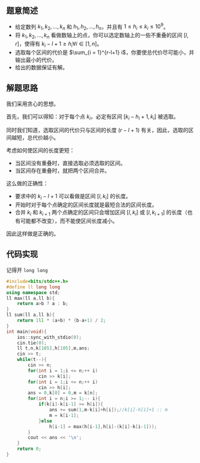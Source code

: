 ## 题意简述
- 给定数列 $k_1,k_2,...,k_n$ 和 $h_1,h_2,...,h_n$，并且有 $1 \leqslant h_i \leqslant k_i \leqslant 10^9$。
- 将 $k_1,k_2,...,k_n$ 看做数轴上的点，你可以选定数轴上的一些不重叠的区间 $[l,r]$，使得有 $k_i - l + 1 \geqslant h_i \forall i \in [1,n]$。
- 选取每个区间的代价是 $\sum_{i = 1}^{r-l+1} i$，你要使总代价尽可能小，并输出最小的代价。
- 给出的数据保证有解。

## 解题思路
我们采用贪心的思想。

首先，我们可以得知：对于每个点 $k_i$，必定有区间 $[k_i - h_i + 1,k_i]$ 被选取。

同时我们知道，选取区间的代价只与区间的长度 $(r-l+1)$ 有关，因此，选取的区间越短，总代价越小。

考虑如何使区间的长度更短：
- 当区间没有重叠时，直接选取必须选取的区间。
- 当区间存在重叠时，就把两个区间合并。

这么做的正确性：
- 要求中的 $k_i - l + 1$ 可以看做是区间 $[l,k_i]$ 的长度。
- 开始时对于每个点确定的区间长度就是最短合法的区间长度。
- 合并 $k_i$ 和 $k_{i+1}$ 两个点确定的区间只会增加区间 $[l,k_i]$ 或 $[l,k_{i+1}]$ 的长度（也有可能都不改变），而不能使区间长度减小。

因此这样做是正确的。

## 代码实现
记得开 `long long`

```cpp
#include<bits/stdc++.h>
#define ll long long
using namespace std;
ll max(ll a,ll b){
	return a>b ? a : b;
}
ll sum(ll a,ll b){
	return 1ll * (a+b) * (b-a+1) / 2;
}
int main(void){
	ios::sync_with_stdio(0);
	cin.tie(0);
	ll t,n,k[105],h[105],m,ans;
	cin >> t;
	while(t--){
		cin >> n;
		for(int i = 1;i <= n;++ i)
			cin >> k[i];
		for(int i = 1;i <= n;++ i)
			cin >> h[i];
		ans = 0,k[0] = 0,m = k[n];
		for(int i = n;i >= 1;-- i){
			if(k[i]-k[i-1] >= h[i]){
				ans += sum(1,m-k[i]+h[i]);//k[i]-h[i]+1 :: m
				m = k[i-1];
			}else
				h[i-1] = max(h[i-1],h[i]-(k[i]-k[i-1]));
		}
		cout << ans << '\n';
	}
	return 0;
}
```